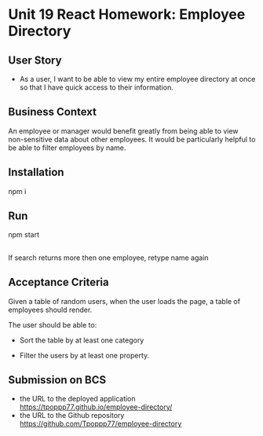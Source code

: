 # Unit 19 React Homework: Employee Directory

## User Story

* As a user, I want to be able to view my entire employee directory at once so that I have quick access to their information.

## Business Context

An employee or manager would benefit greatly from being able to view non-sensitive data about other employees. It would be particularly helpful to be able to filter employees by name.

## Installation 

npm i

## Run

npm start

## 
If search returns more then one employee, retype name again

## Acceptance Criteria

Given a table of random users, when the user loads the page, a table of employees should render. 

The user should be able to:

  * Sort the table by at least one category

  * Filter the users by at least one property.



## Submission on BCS

* the URL to the deployed application
https://tpoppp77.github.io/employee-directory/
* the URL to the Github repository
https://github.com/Tpoppp77/employee-directory

